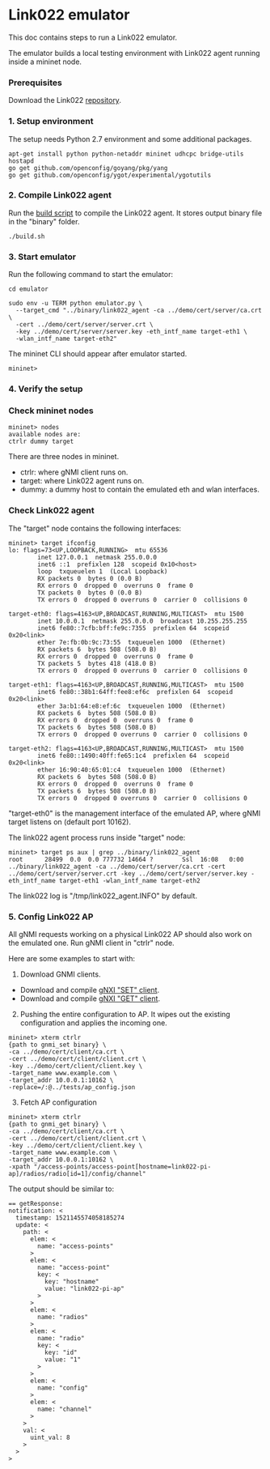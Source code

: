 # Link022 emulator
This doc contains steps to run a Link022 emulator.

The emulator builds a local testing environment with Link022 agent running inside a mininet node.

### Prerequisites
Download the Link022 [repository](../).

### 1. Setup environment
The setup needs Python 2.7 environment and some additional packages.
```
apt-get install python python-netaddr mininet udhcpc bridge-utils hostapd
go get github.com/openconfig/goyang/pkg/yang
go get github.com/openconfig/ygot/experimental/ygotutils
```

### 2. Compile Link022 agent
Run the [build script](../build.sh) to compile the Link022 agent.
It stores output binary file in the "binary" folder.
```
./build.sh
```

### 3. Start emulator
Run the following command to start the emulator:
```
cd emulator

sudo env -u TERM python emulator.py \
  --target_cmd "../binary/link022_agent -ca ../demo/cert/server/ca.crt \
  -cert ../demo/cert/server/server.crt \
  -key ../demo/cert/server/server.key -eth_intf_name target-eth1 \
  -wlan_intf_name target-eth2"
```

The mininet CLI should appear after emulator started.
```
mininet>
```

### 4. Verify the setup

### Check mininet nodes
```
mininet> nodes
available nodes are: 
ctrlr dummy target
```

There are three nodes in mininet.
* ctrlr: where gNMI client runs on.
* target: where Link022 agent runs on.
* dummy: a dummy host to contain the emulated eth and wlan interfaces.

### Check Link022 agent

The "target" node contains the following interfaces:
```
mininet> target ifconfig
lo: flags=73<UP,LOOPBACK,RUNNING>  mtu 65536
        inet 127.0.0.1  netmask 255.0.0.0
        inet6 ::1  prefixlen 128  scopeid 0x10<host>
        loop  txqueuelen 1  (Local Loopback)
        RX packets 0  bytes 0 (0.0 B)
        RX errors 0  dropped 0  overruns 0  frame 0
        TX packets 0  bytes 0 (0.0 B)
        TX errors 0  dropped 0 overruns 0  carrier 0  collisions 0

target-eth0: flags=4163<UP,BROADCAST,RUNNING,MULTICAST>  mtu 1500
        inet 10.0.0.1  netmask 255.0.0.0  broadcast 10.255.255.255
        inet6 fe80::7cfb:bff:fe9c:7355  prefixlen 64  scopeid 0x20<link>
        ether 7e:fb:0b:9c:73:55  txqueuelen 1000  (Ethernet)
        RX packets 6  bytes 508 (508.0 B)
        RX errors 0  dropped 0  overruns 0  frame 0
        TX packets 5  bytes 418 (418.0 B)
        TX errors 0  dropped 0 overruns 0  carrier 0  collisions 0

target-eth1: flags=4163<UP,BROADCAST,RUNNING,MULTICAST>  mtu 1500
        inet6 fe80::38b1:64ff:fee8:ef6c  prefixlen 64  scopeid 0x20<link>
        ether 3a:b1:64:e8:ef:6c  txqueuelen 1000  (Ethernet)
        RX packets 6  bytes 508 (508.0 B)
        RX errors 0  dropped 0  overruns 0  frame 0
        TX packets 6  bytes 508 (508.0 B)
        TX errors 0  dropped 0 overruns 0  carrier 0  collisions 0

target-eth2: flags=4163<UP,BROADCAST,RUNNING,MULTICAST>  mtu 1500
        inet6 fe80::1490:40ff:fe65:1c4  prefixlen 64  scopeid 0x20<link>
        ether 16:90:40:65:01:c4  txqueuelen 1000  (Ethernet)
        RX packets 6  bytes 508 (508.0 B)
        RX errors 0  dropped 0  overruns 0  frame 0
        TX packets 6  bytes 508 (508.0 B)
        TX errors 0  dropped 0 overruns 0  carrier 0  collisions 0
```
"target-eth0" is the management interface of the emulated AP, where gNMI target listens on (default port 10162).

The link022 agent process runs inside "target" node:
```
mininet> target ps aux | grep ../binary/link022_agent
root      28499  0.0  0.0 777732 14664 ?        Ssl  16:08   0:00 ../binary/link022_agent -ca ../demo/cert/server/ca.crt -cert ../demo/cert/server/server.crt -key ../demo/cert/server/server.key -eth_intf_name target-eth1 -wlan_intf_name target-eth2
```

The link022 log is "/tmp/link022_agent.INFO" by default.

### 5. Config Link022 AP
All gNMI requests working on a physical Link022 AP should also work on the emulated one.
Run gNMI client in "ctrlr" node.

Here are some examples to start with:

1. Download GNMI clients.
* Download and compile [gNXI "SET" client](https://github.com/google/gnxi/tree/master/gnmi_set).
* Download and compile [gNXI "GET" client](https://github.com/google/gnxi/tree/master/gnmi_get).

2. Pushing the entire configuration to AP. It wipes out the existing configuration and applies the incoming one.
```
mininet> xterm ctrlr
{path to gnmi_set binary} \
-ca ../demo/cert/client/ca.crt \
-cert ../demo/cert/client/client.crt \
-key ../demo/cert/client/client.key \
-target_name www.example.com \
-target_addr 10.0.0.1:10162 \
-replace=/:@../tests/ap_config.json
```

3. Fetch AP configuration
```
mininet> xterm ctrlr
{path to gnmi_get binary} \
-ca ../demo/cert/client/ca.crt \
-cert ../demo/cert/client/client.crt \
-key ../demo/cert/client/client.key \
-target_name www.example.com \
-target_addr 10.0.0.1:10162 \
-xpath "/access-points/access-point[hostname=link022-pi-ap]/radios/radio[id=1]/config/channel"
```

The output should be similar to:
```
== getResponse:
notification: <
  timestamp: 1521145574058185274
  update: <
    path: <
      elem: <
        name: "access-points"
      >
      elem: <
        name: "access-point"
        key: <
          key: "hostname"
          value: "link022-pi-ap"
        >
      >
      elem: <
        name: "radios"
      >
      elem: <
        name: "radio"
        key: <
          key: "id"
          value: "1"
        >
      >
      elem: <
        name: "config"
      >
      elem: <
        name: "channel"
      >
    >
    val: <
      uint_val: 8
    >
  >
>
```

